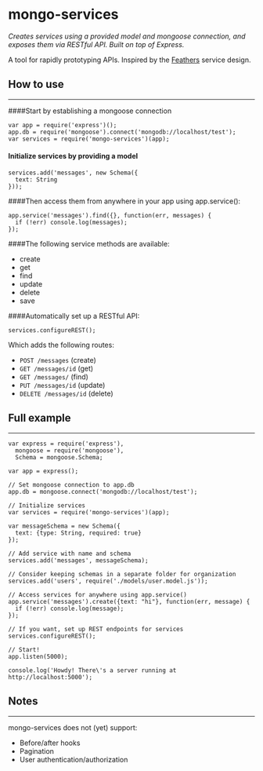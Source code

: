 # mongo-services
*Creates services using a provided model and mongoose connection, and exposes them via RESTful API. Built on top of Express.*

A tool for rapidly prototyping APIs. Inspired by the [Feathers](https://github.com/feathersjs/feathers) service design.


## How to use
***

####Start by establishing a mongoose connection
```
var app = require('express')();
app.db = require('mongoose').connect('mongodb://localhost/test');
var services = require('mongo-services')(app);
```

#### Initialize services by providing a model

```
services.add('messages', new Schema({
  text: String
}));
````

####Then access them from anywhere in your app using app.service():
 
```
app.service('messages').find({}, function(err, messages) {
  if (!err) console.log(messages);
});
```

####The following service methods are available:
- create
- get
- find
- update
- delete
- save

####Automatically set up a RESTful API:
```
services.configureREST();
```
Which adds the following routes:

- `POST /messages` (create)
- `GET /messages/id` (get)
- `GET /messages/` (find)
- `PUT /messages/id` (update)
- `DELETE /messages/id` (delete)

## Full example
***

```
var express = require('express'),
  mongoose = require('mongoose'),
  Schema = mongoose.Schema;

var app = express();

// Set mongoose connection to app.db
app.db = mongoose.connect('mongodb://localhost/test');

// Initialize services
var services = require('mongo-services')(app);

var messageSchema = new Schema({
  text: {type: String, required: true}
});

// Add service with name and schema
services.add('messages', messageSchema);

// Consider keeping schemas in a separate folder for organization
services.add('users', require('./models/user.model.js'));

// Access services for anywhere using app.service()
app.service('messages').create({text: "hi"}, function(err, message) {
  if (!err) console.log(message);
});

// If you want, set up REST endpoints for services
services.configureREST();

// Start!
app.listen(5000);

console.log('Howdy! There\'s a server running at http://localhost:5000');
```

## Notes
***
mongo-services does not (yet) support:

- Before/after hooks
- Pagination
- User authentication/authorization

